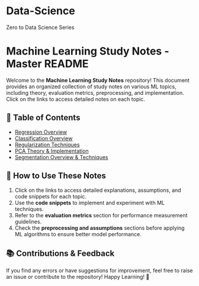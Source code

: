 # Data-Science

Zero to Data Science Series

# Machine Learning Study Notes - Master README

Welcome to the **Machine Learning Study Notes** repository! This document provides an organized collection of study notes on various ML topics, including theory, evaluation metrics, preprocessing, and implementation. Click on the links to access detailed notes on each topic.

## 📌 **Table of Contents**

- [Regression Overview](https://github.com/Sai-Lalith-Sistla/Data-Science/blob/main/01_Regression.md)  
- [Classification Overview](https://github.com/Sai-Lalith-Sistla/Data-Science/blob/main/02_Classification.md)  
- [Regularization Techniques](https://github.com/Sai-Lalith-Sistla/Data-Science/blob/main/03_Regularization.md)  
- [PCA Theory & Implementation](https://github.com/Sai-Lalith-Sistla/Data-Science/blob/main/04_PCA.md)  
- [Segmentation Overview & Techniques](https://github.com/Sai-Lalith-Sistla/Data-Science/blob/main/05_Segmentation.md)  

## 🚀 **How to Use These Notes**
1. Click on the links to access detailed explanations, assumptions, and code snippets for each topic.  
2. Use the **code snippets** to implement and experiment with ML techniques.  
3. Refer to the **evaluation metrics** section for performance measurement guidelines.  
4. Check the **preprocessing and assumptions** sections before applying ML algorithms to ensure better model performance.  

## 📚 **Contributions & Feedback**
If you find any errors or have suggestions for improvement, feel free to raise an issue or contribute to the repository! Happy Learning! 🎯  
